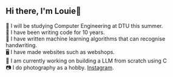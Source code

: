 ## Hi there, I'm Louie👋

🧠 I will be studying Computer Engineering at DTU this summer. <br/>
📖 I have been writing code for 10 years. <br/>
🤖 I have written machine learning algorithms that can recognise handwriting. <br/>
🖥️ I have made websites such as webshops. <br/>
🌱 I am currently working on building a LLM from scratch using C  <br/>
📷 I do photography as a hobby. [Instagram](https://www.instagram.com/louie.flo05/). <br/>
